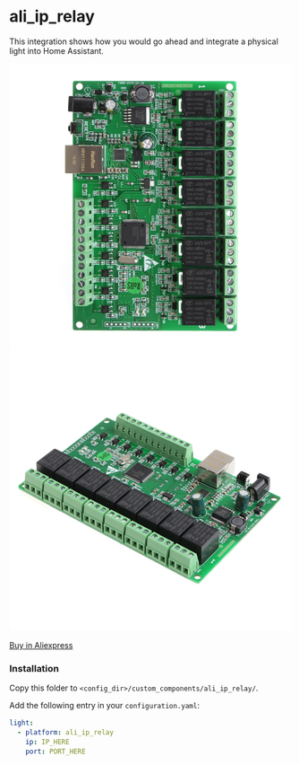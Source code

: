 # ali_ip_relay

This integration shows how you would go ahead and integrate a physical light into Home Assistant.

![IP-8.jpg](IP-8.jpg)
![IP-8-2.jpg](IP-8-2.jpg)

[Buy in Aliexpress](https://aliexpress.ru/item/32914881766.html)

### Installation

Copy this folder to `<config_dir>/custom_components/ali_ip_relay/`.

Add the following entry in your `configuration.yaml`:

```yaml
light:
  - platform: ali_ip_relay
    ip: IP_HERE
    port: PORT_HERE
```

